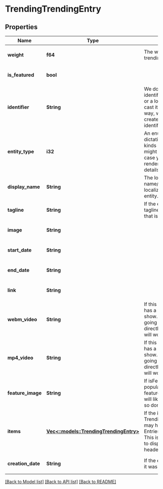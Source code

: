 # TrendingTrendingEntry

## Properties
Name | Type | Description | Notes
------------ | ------------- | ------------- | -------------
**weight** | **f64** | The weighted score of this trending item. | [optional] [default to null]
**is_featured** | **bool** |  | [optional] [default to null]
**identifier** | **String** | We don&#39;t know whether the identifier will be a string, a uint, or a long... so we&#39;re going to cast it all to a string. But either way, we need any trending item created to have a single unique identifier for its type. | [optional] [default to null]
**entity_type** | **i32** | An enum - unfortunately - dictating all of the possible kinds of trending items that you might get in your result set, in case you want to do custom rendering or call to get the details of the item. | [optional] [default to null]
**display_name** | **String** | The localized \&quot;display name/article title/&#39;primary localized identifier&#39;\&quot; of the entity. | [optional] [default to null]
**tagline** | **String** | If the entity has a localized tagline/subtitle/motto/whatever, that is found here. | [optional] [default to null]
**image** | **String** |  | [optional] [default to null]
**start_date** | **String** |  | [optional] [default to null]
**end_date** | **String** |  | [optional] [default to null]
**link** | **String** |  | [optional] [default to null]
**webm_video** | **String** | If this is populated, the entry has a related WebM video to show. I am 100% certain I am going to regret putting this directly on TrendingEntry, but it will work so yolo | [optional] [default to null]
**mp4_video** | **String** | If this is populated, the entry has a related MP4 video to show. I am 100% certain I am going to regret putting this directly on TrendingEntry, but it will work so yolo | [optional] [default to null]
**feature_image** | **String** | If isFeatured, this image will be populated with whatever the featured image is. Note that this will likely be a very large image, so don&#39;t use it all the time. | [optional] [default to null]
**items** | [**Vec<::models::TrendingTrendingEntry>**](Trending.TrendingEntry.md) | If the item is of entityType TrendingEntryType.Container, it may have items - also Trending Entries - contained within it. This is the ordered list of those to display under the Container&#39;s header. | [optional] [default to null]
**creation_date** | **String** | If the entry has a date at which it was created, this is that date. | [optional] [default to null]

[[Back to Model list]](../README.md#documentation-for-models) [[Back to API list]](../README.md#documentation-for-api-endpoints) [[Back to README]](../README.md)



